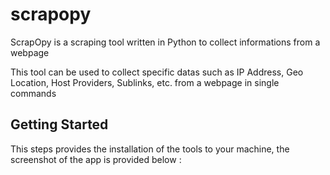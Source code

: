 # scrapopy
ScrapOpy is a scraping tool written in Python to collect informations from a webpage

This tool can be used to collect specific datas such as IP Address, Geo Location, Host Providers, Sublinks, etc. from a webpage in single commands 

## Getting Started
This steps provides the installation of the tools to your machine, the screenshot of the app is provided below :

